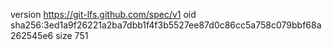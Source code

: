 version https://git-lfs.github.com/spec/v1
oid sha256:3ed1a9f26221a2ba7dbb1f4f3b5527ee87d0c86cc5a758c079bbf68a262545e6
size 751
